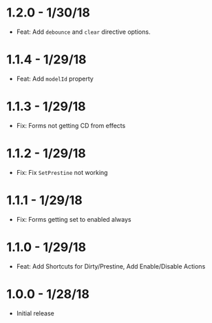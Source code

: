# 1.2.0 - 1/30/18
- Feat: Add `debounce` and `clear` directive options.

# 1.1.4 - 1/29/18
- Feat: Add `modelId` property

# 1.1.3 - 1/29/18
- Fix: Forms not getting CD from effects

# 1.1.2 - 1/29/18
- Fix: Fix `SetPrestine` not working

# 1.1.1 - 1/29/18
- Fix: Forms getting set to enabled always

# 1.1.0 - 1/29/18
- Feat: Add Shortcuts for Dirty/Prestine, Add Enable/Disable Actions

# 1.0.0 - 1/28/18
- Initial release
